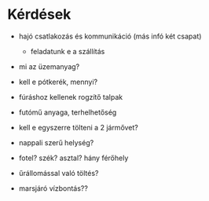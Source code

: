  # Kérdések
 
 - hajó csatlakozás és kommunikáció (más infó két csapat)
    - feladatunk e a szállítás
 - mi az üzemanyag? 
 - kell e pótkerék, mennyi?
 - fúráshoz kellenek rogzítő talpak
 - futómű anyaga, terhelhetőség
 - kell e egyszerre tölteni a 2 jármővet?
 - nappali szerű helység?
 - fotel? szék? asztal? hány férőhely


 - űrállomással való töltés?
 - marsjáró vízbontás??
